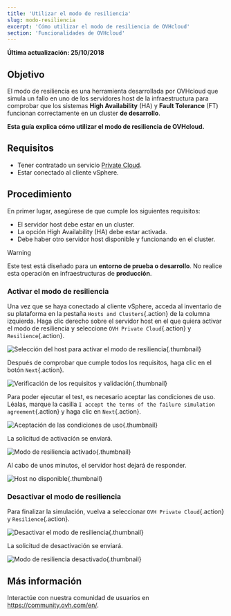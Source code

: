 ```yaml
---
title: 'Utilizar el modo de resiliencia'
slug: modo-resiliencia
excerpt: 'Cómo utilizar el modo de resiliencia de OVHcloud'
section: 'Funcionalidades de OVHcloud'
---
```


**Última actualización: 25/10/2018**

## Objetivo

El modo de resiliencia es una herramienta desarrollada por OVHcloud que simula un fallo en uno de los servidores host de la infraestructura para comprobar que los sistemas **High Availability** (HA) y **Fault Tolerance** (FT) funcionan correctamente en un cluster **de desarrollo**.

**Esta guía explica cómo utilizar el modo de resiliencia de OVHcloud.**

## Requisitos

- Tener contratado un servicio [Private Cloud](https://www.ovhcloud.com/es/enterprise/products/hosted-private-cloud/).
- Estar conectado al cliente vSphere.


## Procedimiento

En primer lugar, asegúrese de que cumple los siguientes requisitos:

- El servidor host debe estar en un cluster.
- La opción High Availability (HA) debe estar activada.
- Debe haber otro servidor host disponible y funcionando en el cluster.

> [!warning]
>
> Este test está diseñado para un **entorno de prueba o desarrollo**. No realice esta operación en infraestructuras de **producción**.
> 


### Activar el modo de resiliencia

Una vez que se haya conectado al cliente vSphere, acceda al inventario de su plataforma en la pestaña `Hosts and Clusters`{.action} de la columna izquierda. Haga clic derecho sobre el servidor host en el que quiera activar el modo de resiliencia y seleccione `OVH Private Cloud`{.action} y `Resilience`{.action}.

![Selección del host para activar el modo de resiliencia](images/resilience_01.png){.thumbnail}

Después de comprobar que cumple todos los requisitos, haga clic en el botón `Next`{.action}.

![Verificación de los requisitos y validación](images/resilience_02.png){.thumbnail}

Para poder ejecutar el test, es necesario aceptar las condiciones de uso. Léalas, marque la casilla `I accept the terms of the failure simulation agreement`{.action} y haga clic en `Next`{.action}.

![Aceptación de las condiciones de uso](images/resilience_03.png){.thumbnail}

La solicitud de activación se enviará.

![Modo de resiliencia activado](images/resilience_04.png){.thumbnail}

Al cabo de unos minutos, el servidor host dejará de responder.

![Host no disponible](images/resilience_05.png){.thumbnail}


### Desactivar el modo de resiliencia

Para finalizar la simulación, vuelva a seleccionar `OVH Private Cloud`{.action} y `Resilience`{.action}.

![Desactivar el modo de resiliencia](images/resilience_06.png){.thumbnail}

La solicitud de desactivación se enviará.

![Modo de resiliencia desactivado](images/resilience_07.png){.thumbnail}

## Más información

Interactúe con nuestra comunidad de usuarios en <https://community.ovh.com/en/>.